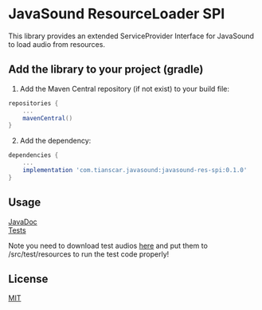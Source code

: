 # JavaSound ResourceLoader SPI
This library provides an extended ServiceProvider Interface for JavaSound to load audio from resources.

## Add the library to your project (gradle)
1. Add the Maven Central repository (if not exist) to your build file:
```groovy
repositories {
    ...
    mavenCentral()
}
```

2. Add the dependency:
```groovy
dependencies {
    ...
    implementation 'com.tianscar.javasound:javasound-res-spi:0.1.0'
}
```

## Usage
[JavaDoc](https://docs.tianscar.com/javasound-res-spi)  
[Tests](/src/test/java/com/tianscar/javasound/resspi/test)

Note you need to download test audios [here](https://github.com/Tianscar/fbodemo1) and put them to /src/test/resources to run the test code properly!

## License
[MIT](/LICENSE)
